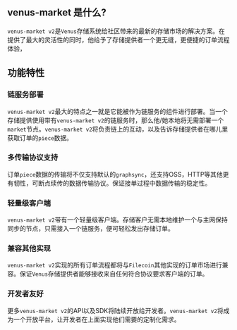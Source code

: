## venus-market 是什么?

`venus-market v2`是`Venus`存储系统给社区带来的最新的存储市场的解决方案。在提供了最大的灵活性的同时，他给予了存储提供者一个更无缝，更便捷的订单流程体验， 

## 功能特性

### 链服务部署

`venus-market v2`最大的特点之一就是它能被作为链服务的组件进行部署。当一个存储提供使用带有`venus-market v2`的链服务时，那么他/她本地将无需部署一个`market`节点。`venus-market v2`将负责链上的互动，以及告诉存储提供者在哪儿里获取订单的`piece`数据。

### 多传输协议支持

订单`piece`数据的传输将不仅支持默认的`graphsync`，还支持OSS，HTTP等其他更有韧性，可断点续传的数据传输协议。保证接单过程中数据传输的稳定性。

### 轻量级客户端

`venus-market v2`带有一个轻量级客户端。存储客户无需本地维护一个与主网保持同步的节点，只需接入一个链服务，便可轻松发出存储订单。

### 兼容其他实现

`venus-market v2`实现的所有订单流程都将与`Filecoin`其他实现的订单市场进行兼容。保证`Venus`存储提供者能够接收来自任何符合协议要求客户端的订单。

### 开发者友好

更多`venus-market v2`的API以及SDK将陆续开放给开发者。`venus-market v2`将成为一个开放平台，让开发者在上面实现他们需要的定制化需求。
